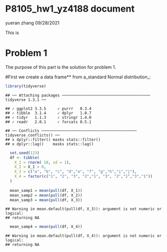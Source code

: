 P8105\_hw1\_yz4188 document
================
yueran zhang
09/28/2021

This is

# Problem 1

The purpose of this part is the solution for problem 1.

\#First we create a data frame\*\* from a\_standard Normal
distribution\_:

``` r
library(tidyverse)
```

    ## ── Attaching packages ─────────────────────────────────────── tidyverse 1.3.1 ──

    ## ✓ ggplot2 3.3.5     ✓ purrr   0.3.4
    ## ✓ tibble  3.1.4     ✓ dplyr   1.0.7
    ## ✓ tidyr   1.1.3     ✓ stringr 1.4.0
    ## ✓ readr   2.0.1     ✓ forcats 0.5.1

    ## ── Conflicts ────────────────────────────────────────── tidyverse_conflicts() ──
    ## x dplyr::filter() masks stats::filter()
    ## x dplyr::lag()    masks stats::lag()

``` r
  set.seed(123)
  df <- tibble( 
    X_1 = rnorm( 10, sd = 1),
    X_2 = X_1 > 0,
    X_3 = c("a", "b", "c", "d","e", "f", "g","h","i","j"),
    X_4 = factor(c("1", "2", "3", "2","1", "3", "2","1","3","1"))
  )
  
  mean_samp1 = mean(pull(df, X_1))
  mean_samp2 = mean(pull(df, X_2))
  mean_samp3 = mean(pull(df, X_3))
```

    ## Warning in mean.default(pull(df, X_3)): argument is not numeric or logical:
    ## returning NA

``` r
  mean_samp4 = mean(pull(df, X_4))
```

    ## Warning in mean.default(pull(df, X_4)): argument is not numeric or logical:
    ## returning NA

